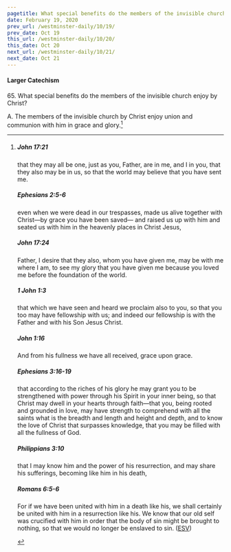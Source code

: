 ```yaml
---
pagetitle: What special benefits do the members of the invisible church enjoy by Christ?
date: February 19, 2020
prev_url: /westminster-daily/10/19/
prev_date: Oct 19
this_url: /westminster-daily/10/20/
this_date: Oct 20
next_url: /westminster-daily/10/21/
next_date: Oct 21
---
```


#### Larger Catechism

65\. What special benefits do the members of the invisible church enjoy by Christ?

A. The members of the invisible church by Christ enjoy union and communion with him in grace and glory.[^fnref:wlc1]


[^fnref:wlc1]: <div class="esv"><h5>John 17:21</h5> <div class="esv-text"><p id="p43017021.01-1"><span class="woc">that they may all be one, just as you, Father, are in me, and I in you, that they also may be in us, so that the world may believe that you have sent me.</span></p> </div><h5>Ephesians 2:5-6</h5> <div class="esv-text"><p id="p49002005.01-2">even when we were dead in our trespasses, made us alive together with Christ&#8212;by grace you have been saved&#8212; and raised us up with him and seated us with him in the heavenly places in Christ Jesus,</p> </div><h5>John 17:24</h5> <div class="esv-text"><p id="p43017024.01-3"><span class="woc">Father, I desire that they also, whom you have given me, may be with me where I am, to see my glory that you have given me because you loved me before the foundation of the world.</span></p> </div><h5>1 John 1:3</h5> <div class="esv-text"><p id="p62001003.01-4">that which we have seen and heard we proclaim also to you, so that you too may have fellowship with us; and indeed our fellowship is with the Father and with his Son Jesus Christ.</p> </div><h5>John 1:16</h5> <div class="esv-text"><p id="p43001016.01-5">And from his fullness we have all received, grace upon grace.</p> </div><h5>Ephesians 3:16-19</h5> <div class="esv-text"><p id="p49003016.01-6">that according to the riches of his glory he may grant you to be strengthened with power through his Spirit in your inner being, so that Christ may dwell in your hearts through faith&#8212;that you, being rooted and grounded in love, may have strength to comprehend with all the saints what is the breadth and length and height and depth, and to know the love of Christ that surpasses knowledge, that you may be filled with all the fullness of God.</p> </div><h5>Philippians 3:10</h5> <div class="esv-text"><p id="p50003010.01-7">that I may know him and the power of his resurrection, and may share his sufferings, becoming like him in his death,</p> </div><h5>Romans 6:5-6</h5> <div class="esv-text"><p id="p45006005.01-8">For if we have been united with him in a death like his, we shall certainly be united with him in a resurrection like his. We know that our old self was crucified with him in order that the body of sin might be brought to nothing, so that we would no longer be enslaved to sin.  (<a href="http://www.esv.org" class="copyright">ESV</a>)</p> </div> </div>


